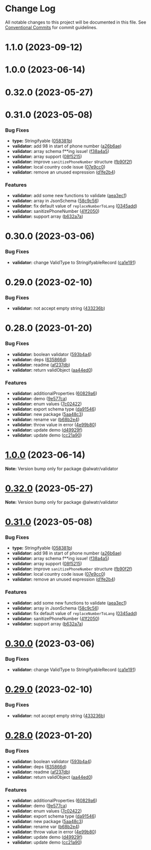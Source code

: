 # Change Log

All notable changes to this project will be documented in this file.
See [Conventional Commits](https://conventionalcommits.org) for commit guidelines.

# 1.1.0 (2023-09-12)

# 1.0.0 (2023-06-14)

# 0.32.0 (2023-05-27)

# 0.31.0 (2023-05-08)

### Bug Fixes

* **type:** Stringifyable ([058381b](https://github.com/AliMD/alwatr/commit/058381b50641ba44f4ac60e2173b5b91449e58cd))
* **validator:** add 98 in start of phone number ([a26b6ae](https://github.com/AliMD/alwatr/commit/a26b6ae63e20e4d2c1f69951f244b8f430e6a755))
* **validator:** array schema f**ing issue! ([f38a4a5](https://github.com/AliMD/alwatr/commit/f38a4a55d93f885f60b3c2a4678e80b4682af039))
* **validator:** array support ([08f5215](https://github.com/AliMD/alwatr/commit/08f521534a0e937e5cf0f92bf5ca274838f41f93))
* **validator:** improve `sanitizePhoneNumber` structure ([fb90f2f](https://github.com/AliMD/alwatr/commit/fb90f2ffcef7bf0d2c4a41a9fd0d578e3b9d40a7))
* **validator:** local country code issue ([07e9cc0](https://github.com/AliMD/alwatr/commit/07e9cc08bd6067580dc33f839bdc842e178f7e5b))
* **validator:** remove an unused expression ([d1fe2b4](https://github.com/AliMD/alwatr/commit/d1fe2b4cb3e8f44d37bd681b04c51d35e932268a))

### Features

* **validator:** add some new functions to validate ([aea3ec1](https://github.com/AliMD/alwatr/commit/aea3ec1a242d5577d0e93895724dcacfce48532d))
* **validator:** array in JsonSchema ([58c9c56](https://github.com/AliMD/alwatr/commit/58c9c56f47b18db5d1aa128b35d0e6c8352d2492))
* **validator:** fix default value of `replaceNumberToLang` ([0345add](https://github.com/AliMD/alwatr/commit/0345addfa9d03acdc4113a07caf8ee3f1ccdddf9))
* **validator:** sanitizePhoneNumber ([41f2050](https://github.com/AliMD/alwatr/commit/41f2050269bd74ff9c4908f984bfe3716fc01bc7))
* **validator:** support array ([b632a7a](https://github.com/AliMD/alwatr/commit/b632a7a6b752fcd8666e6d42da64ebf3b0917c8d))

# 0.30.0 (2023-03-06)

### Bug Fixes

* **validator:** change ValidType to StringifyableRecord ([ca1e191](https://github.com/AliMD/alwatr/commit/ca1e19166edfd206a3901a2a3390d4be3daaa7bc))

# 0.29.0 (2023-02-10)

### Bug Fixes

* **validator:** not accept empty string ([433236b](https://github.com/AliMD/alwatr/commit/433236bc440f315b08b811d82ea57d3118e3fc6e))

# 0.28.0 (2023-01-20)

### Bug Fixes

* **validator:** boolean validator ([593b4a4](https://github.com/AliMD/alwatr/commit/593b4a499529d995836c7a91abc979c4b3a5543b))
* **validator:** deps ([635866d](https://github.com/AliMD/alwatr/commit/635866d81134df0db46fc44b7ed7575e0486f9cd))
* **validator:** readme ([af237db](https://github.com/AliMD/alwatr/commit/af237db8e0c2f5cd37d487304f2097bed95e3a90))
* **validator:** return validObject ([aa44ed0](https://github.com/AliMD/alwatr/commit/aa44ed0b18cca15a0c689f9bdb9ce584b0a55eb0))

### Features

* **validator:** additionalProperties ([60829a6](https://github.com/AliMD/alwatr/commit/60829a6280fdc3138f8702cee776e0dae11f548f))
* **validator:** demo ([9e577ca](https://github.com/AliMD/alwatr/commit/9e577cad18be45942d36d633932ef0aa2c2ec512))
* **validator:** enum values ([7c02422](https://github.com/AliMD/alwatr/commit/7c02422e9caf9ab5dd8e352714db346518229d59))
* **validator:** export schema type ([da91546](https://github.com/AliMD/alwatr/commit/da915461583440d655f26c89c0c29b5c9cb74c6e))
* **validator:** new package ([5aa48c3](https://github.com/AliMD/alwatr/commit/5aa48c354c116655e7824366d4efcd5965172fe3))
* **validator:** rename var ([b68b2e4](https://github.com/AliMD/alwatr/commit/b68b2e4671ff30efcc817213e4bf9bee9c322d90))
* **validator:** throw value in error ([4e99b80](https://github.com/AliMD/alwatr/commit/4e99b8078455443e70aab5ebdbe30c21152b48ae))
* **validator:** update demo ([d49929f](https://github.com/AliMD/alwatr/commit/d49929fca0007aa94482010b7a6245f0bb360bc0))
* **validator:** update demo ([cc21a90](https://github.com/AliMD/alwatr/commit/cc21a906b371f51696c3619fc0df0f392be99dee))

# [1.0.0](https://github.com/AliMD/alwatr/compare/v0.32.0...v1.0.0) (2023-06-14)

**Note:** Version bump only for package @alwatr/validator

# [0.32.0](https://github.com/AliMD/alwatr/compare/v0.31.0...v0.32.0) (2023-05-27)

**Note:** Version bump only for package @alwatr/validator

# [0.31.0](https://github.com/AliMD/alwatr/compare/v0.30.0...v0.31.0) (2023-05-08)

### Bug Fixes

- **type:** Stringifyable ([058381b](https://github.com/AliMD/alwatr/commit/058381b50641ba44f4ac60e2173b5b91449e58cd))
- **validator:** add 98 in start of phone number ([a26b6ae](https://github.com/AliMD/alwatr/commit/a26b6ae63e20e4d2c1f69951f244b8f430e6a755))
- **validator:** array schema f\*\*ing issue! ([f38a4a5](https://github.com/AliMD/alwatr/commit/f38a4a55d93f885f60b3c2a4678e80b4682af039))
- **validator:** array support ([08f5215](https://github.com/AliMD/alwatr/commit/08f521534a0e937e5cf0f92bf5ca274838f41f93))
- **validator:** improve `sanitizePhoneNumber` structure ([fb90f2f](https://github.com/AliMD/alwatr/commit/fb90f2ffcef7bf0d2c4a41a9fd0d578e3b9d40a7))
- **validator:** local country code issue ([07e9cc0](https://github.com/AliMD/alwatr/commit/07e9cc08bd6067580dc33f839bdc842e178f7e5b))
- **validator:** remove an unused expression ([d1fe2b4](https://github.com/AliMD/alwatr/commit/d1fe2b4cb3e8f44d37bd681b04c51d35e932268a))

### Features

- **validator:** add some new functions to validate ([aea3ec1](https://github.com/AliMD/alwatr/commit/aea3ec1a242d5577d0e93895724dcacfce48532d))
- **validator:** array in JsonSchema ([58c9c56](https://github.com/AliMD/alwatr/commit/58c9c56f47b18db5d1aa128b35d0e6c8352d2492))
- **validator:** fix default value of `replaceNumberToLang` ([0345add](https://github.com/AliMD/alwatr/commit/0345addfa9d03acdc4113a07caf8ee3f1ccdddf9))
- **validator:** sanitizePhoneNumber ([41f2050](https://github.com/AliMD/alwatr/commit/41f2050269bd74ff9c4908f984bfe3716fc01bc7))
- **validator:** support array ([b632a7a](https://github.com/AliMD/alwatr/commit/b632a7a6b752fcd8666e6d42da64ebf3b0917c8d))

# [0.30.0](https://github.com/AliMD/alwatr/compare/v0.29.0...v0.30.0) (2023-03-06)

### Bug Fixes

- **validator:** change ValidType to StringifyableRecord ([ca1e191](https://github.com/AliMD/alwatr/commit/ca1e19166edfd206a3901a2a3390d4be3daaa7bc))

# [0.29.0](https://github.com/AliMD/alwatr/compare/v0.28.0...v0.29.0) (2023-02-10)

### Bug Fixes

- **validator:** not accept empty string ([433236b](https://github.com/AliMD/alwatr/commit/433236bc440f315b08b811d82ea57d3118e3fc6e))

# [0.28.0](https://github.com/AliMD/alwatr/compare/v0.27.0...v0.28.0) (2023-01-20)

### Bug Fixes

- **validator:** boolean validator ([593b4a4](https://github.com/AliMD/alwatr/commit/593b4a499529d995836c7a91abc979c4b3a5543b))
- **validator:** deps ([635866d](https://github.com/AliMD/alwatr/commit/635866d81134df0db46fc44b7ed7575e0486f9cd))
- **validator:** readme ([af237db](https://github.com/AliMD/alwatr/commit/af237db8e0c2f5cd37d487304f2097bed95e3a90))
- **validator:** return validObject ([aa44ed0](https://github.com/AliMD/alwatr/commit/aa44ed0b18cca15a0c689f9bdb9ce584b0a55eb0))

### Features

- **validator:** additionalProperties ([60829a6](https://github.com/AliMD/alwatr/commit/60829a6280fdc3138f8702cee776e0dae11f548f))
- **validator:** demo ([9e577ca](https://github.com/AliMD/alwatr/commit/9e577cad18be45942d36d633932ef0aa2c2ec512))
- **validator:** enum values ([7c02422](https://github.com/AliMD/alwatr/commit/7c02422e9caf9ab5dd8e352714db346518229d59))
- **validator:** export schema type ([da91546](https://github.com/AliMD/alwatr/commit/da915461583440d655f26c89c0c29b5c9cb74c6e))
- **validator:** new package ([5aa48c3](https://github.com/AliMD/alwatr/commit/5aa48c354c116655e7824366d4efcd5965172fe3))
- **validator:** rename var ([b68b2e4](https://github.com/AliMD/alwatr/commit/b68b2e4671ff30efcc817213e4bf9bee9c322d90))
- **validator:** throw value in error ([4e99b80](https://github.com/AliMD/alwatr/commit/4e99b8078455443e70aab5ebdbe30c21152b48ae))
- **validator:** update demo ([d49929f](https://github.com/AliMD/alwatr/commit/d49929fca0007aa94482010b7a6245f0bb360bc0))
- **validator:** update demo ([cc21a90](https://github.com/AliMD/alwatr/commit/cc21a906b371f51696c3619fc0df0f392be99dee))
